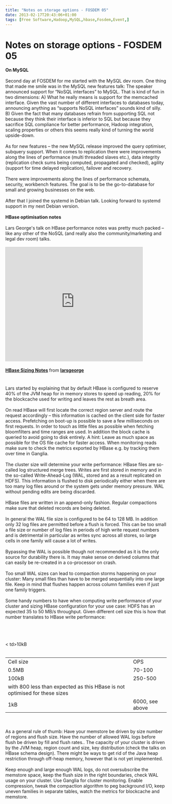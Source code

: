 ```yaml
---
title: "Notes on storage options - FOSDEM 05"
date: 2013-02-17T20:43:06+01:00
tags: [Free Software,Hadoop,MySQL,hbase,Fosdem,Event,]
---
```


# Notes on storage options - FOSDEM 05


<b>On MySQL</b><br><br>Second day at FOSDEM for me started with the MySQL dev room. One thing that made me smile was in 
the MySQL new features talk: The speaker announced support for “NoSQL interfaces” to MySQL. That is kind of fun in two 
dimensions: A) What he really means is support for the memcached interface. Given the vast number of different 
interfaces to databases today, announcing anything as “supports NoSQL interfaces” sounds kind of silly. B) Given the 
fact that many databases refrain from supporting SQL not because they think their interface is inferior to SQL but 
because they sacrifice SQL compliance for better performance, Hadoop integration, scaling properties or others this 
seems really kind of turning the world upside-down.<br><br>As for new features – the new MySQL release improved the 
query optimiser, subquery support. When it comes to replication there were improvements along the lines of performance 
(multi threaded slaves etc.), data integrity (replication check sums being computed, propagated and checked), agility 
(support for time delayed replication), failover and recovery.<br><br>There were improvements along the lines of 
performance schemata, security, workbench features. The goal is to be the go-to-database for small and growing 
businesses on the web.<br><br>After that I joined the systemd in Debian talk. Looking forward to systemd support in my 
next Debian version.<br><br><b>HBase optimisation notes</b><br><br>Lars George's talk on HBase performance notes was 
pretty much packed – like any other of the NoSQL (and really also the community/marketing and legal dev room) 
talks.<br><br><iframe src="http://www.slideshare.net/slideshow/embed_code/13564899" width="427" height="356" 
frameborder="0" marginwidth="0" marginheight="0" scrolling="no" style="border:1px solid #CCC;border-width:1px 1px 
0;margin-bottom:5px" allowfullscreen webkitallowfullscreen mozallowfullscreen> </iframe> <div 
style="margin-bottom:5px"> <strong> <a href="http://www.slideshare.net/larsgeorge/hbase-sizing-notes" title="HBase 
Sizing Notes" target="_blank">HBase Sizing Notes</a> </strong> from <strong><a 
href="http://www.slideshare.net/larsgeorge" target="_blank">larsgeorge</a></strong> </div><br><br>Lars started by 
explaining that by default HBase is configured to reserve 40% of the JVM heap for in memory stores to speed up reading, 
20% for the blockcache used for writing and leaves the rest as breath area.<br><br>On read HBase will first locate the 
correct region server and route the request accordingly – this information is cached on the client side for faster 
access. Prefetching on boot-up is possible to save a few milliseconds on first requests. In order to touch as little 
files as possible when fetching bloomfilters and time ranges are used. In addition the block cache is queried to avoid 
going to disk entirely. A hint: Leave as much space as possible for the OS file cache for faster access. When 
monitoring reads make sure to check the metrics exported by HBase e.g. by tracking them over time in 
Ganglia.<br><br>The cluster size will determine your write performance: HBase files are so-called log structured merge 
trees. Writes are first stored in memory and in the so-called Write-Ahead-Log (WAL, stored and as a result replicated 
on HDFS). This information is flushed to disk periodically either when there are too many log files around or the 
system gets under memory pressure. WAL without pending edits are being discarded.<br><br>HBase files are written in an 
append-only fashion. Regular compactions make sure that deleted records are being deleted.<br><br>In general the WAL 
file size is configured to be 64 to 128 MB. In addition only 32 log files are permitted before a flush is forced. This 
can be too small a file size or number of log files in periods of high write request numbers and is detrimental in 
particular as writes sync across all stores, so large cells in one family will cause a lot of writes.<br><br>Bypassing 
the WAL is possible though not recommended as it is the only source for durability there is. It may make sense on 
derived columns that can easily be re-created in a co-processor on crash.<br><br>Too small WAL sizes can lead to 
compaction storms happening on your cluster: Many small files than have to be merged sequentially into one large file. 
Keep in mind that flushes happen across column families even if just one family triggers.<br><br>Some handy numbers to 
have when computing write performance of your cluster and sizing HBase configuration for your use case: HDFS has an 
expected 35 to 50 MB/s throughput. Given different cell size this is how that number translates to HBase write 
performance:<br><table><br><tr><td>Cell 
size</td><td>OPS</td></tr><br><tr><td>0.5MB</td><td>70-100</td></tr><br><tr><td>100kB</td><td>250-500</td></tr><br><tr><
td>10kB</td><td>with 800 less than expected as this HBase is not optimised for these 
sizes</td></tr><br><tr><td>1kB</td><td>6000, see above</td></tr><br></table><br><br>As a general rule of thumb: Have 
your memstore be driven by size number of regions and flush size. Have the number of allowed WAL logs before flush be 
driven by fill and flush rates.. The capacity of your cluster is driven by the JVM heap, region count and size, key 
distribution (check the talks on HBase schema design). There might be ways to get rid of the Java heap restriction 
through off-heap memory, however that is not yet implemented.<br><br>Keep enough and large enough WAL logs, do not 
oversubscribe the memstore space, keep the flush size in the right boundaries, check WAL usage on your cluster. Use 
Ganglia for cluster monitoring. Enable compression, tweak the compaction algorithm to peg background I/O, keep uneven 
families in separate tables, watch the metrics for blockcache and memstore.<br>
